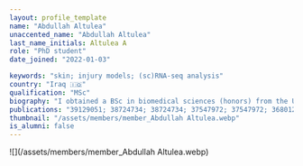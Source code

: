 ```yaml
---
layout: profile_template
name: "Abdullah Altulea"
unaccented_name: "Abdullah Altulea"
last_name_initials: Altulea A
role: "PhD student"
date_joined: "2022-01-03"

keywords: "skin; injury models; (sc)RNA-seq analysis"
country: "Iraq 🇮🇶"
qualification: "MSc"
biography: "I obtained a BSc in biomedical sciences (honors) from the University of Malaya, Malaysia; and a MSc in biomedical sciences (research) from the University of Groningen, the Netherlands. During my Master's internships, I focused on molecular biology and the diseases of old age. I did one of my Master’s internships in Marco’s lab, where we studied the association between dietary macronutrients and cellular senescence in mice. I started my PhD in January 2022. I am currently interested in the differences between beneficial and detrimental senescence, and identifying transcriptomic profiles for each type. I mainly deal with single cell RNA-seq datasets and bioinformatics using R language. I also work at the lab to generate my own data."
publications: "39129051; 38724734; 38724734; 37547972; 37547972; 36801257; 36801257; 34908245; 34908245"
thumbnail: "/assets/members/member_Abdullah Altulea.webp"
is_alumni: false
---
```


 ![](/assets/members/member_Abdullah Altulea.webp)

 